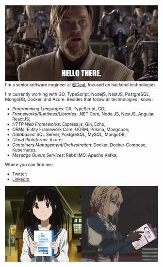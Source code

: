 ![buy Bitcoin](https://github.com/pedroo-csproj/pedroo-csproj/blob/master/assets/hello-there.png)
I'm a senior software engineer at [@Deal](https://www.deal.com.br/en/), focused on backend technologies.

I'm currently working with GO, TypeScript, NodejS, NestJS, PostgreSQL, MongoDB, Docker, and Azure. Besides that follow all technologies I know:
- *Programming Languages*: C#, TypeScript, GO;
- *Frameworks/Runtimes/Libraries*: .NET Core, Node.JS, NestJS, Angular, ReactJS;
- *HTTP Web Frameworks*: Express.js, Gin, Echo;
- *ORMs*: Entity Framework Core, GORM, Prisma, Mongoose;
- *Databases*: SQL Server, PostgreSQL, MySQL, MongoDB;
- *Cloud Plataforms*: Azure;
- *Containers Management/Orchestration*: Docker, Docker-Compose, Kubernetes;
- *Message Queue Services*: RabbitMQ, Apache Kafka;

Where you can find me:
- [Twitter](https://twitter.com/pedroo_csproj);
- [LinkedIn](https://www.linkedin.com/in/pedroo-csproj/);

![buy Bitcoin](https://github.com/pedroo-csproj/pedroo-csproj/blob/master/assets/technologies.png)
